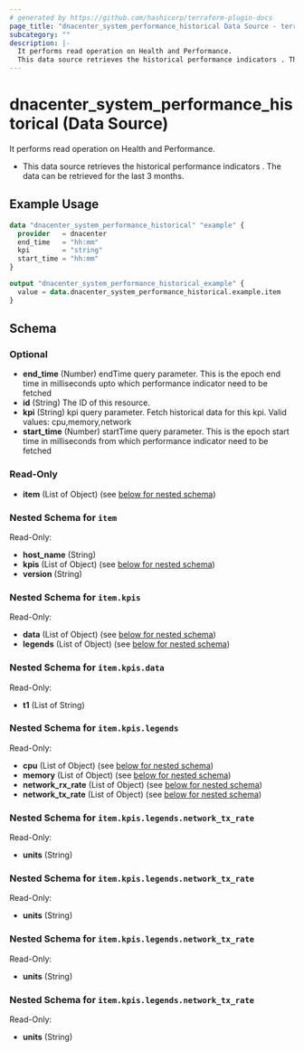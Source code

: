 ```yaml
---
# generated by https://github.com/hashicorp/terraform-plugin-docs
page_title: "dnacenter_system_performance_historical Data Source - terraform-provider-dnacenter"
subcategory: ""
description: |-
  It performs read operation on Health and Performance.
  This data source retrieves the historical performance indicators . The data can be retrieved for the last 3 months.
---
```


# dnacenter_system_performance_historical (Data Source)

It performs read operation on Health and Performance.

- This data source retrieves the historical performance indicators . The data can be retrieved for the last 3 months.

## Example Usage

```terraform
data "dnacenter_system_performance_historical" "example" {
  provider   = dnacenter
  end_time   = "hh:mm"
  kpi        = "string"
  start_time = "hh:mm"
}

output "dnacenter_system_performance_historical_example" {
  value = data.dnacenter_system_performance_historical.example.item
}
```

<!-- schema generated by tfplugindocs -->
## Schema

### Optional

- **end_time** (Number) endTime query parameter. This is the epoch end time in milliseconds upto which performance indicator need to be fetched
- **id** (String) The ID of this resource.
- **kpi** (String) kpi query parameter. Fetch historical data for this kpi. Valid values: cpu,memory,network
- **start_time** (Number) startTime query parameter. This is the epoch start time in milliseconds from which performance indicator need to be fetched

### Read-Only

- **item** (List of Object) (see [below for nested schema](#nestedatt--item))

<a id="nestedatt--item"></a>
### Nested Schema for `item`

Read-Only:

- **host_name** (String)
- **kpis** (List of Object) (see [below for nested schema](#nestedobjatt--item--kpis))
- **version** (String)

<a id="nestedobjatt--item--kpis"></a>
### Nested Schema for `item.kpis`

Read-Only:

- **data** (List of Object) (see [below for nested schema](#nestedobjatt--item--kpis--data))
- **legends** (List of Object) (see [below for nested schema](#nestedobjatt--item--kpis--legends))

<a id="nestedobjatt--item--kpis--data"></a>
### Nested Schema for `item.kpis.data`

Read-Only:

- **t1** (List of String)


<a id="nestedobjatt--item--kpis--legends"></a>
### Nested Schema for `item.kpis.legends`

Read-Only:

- **cpu** (List of Object) (see [below for nested schema](#nestedobjatt--item--kpis--legends--cpu))
- **memory** (List of Object) (see [below for nested schema](#nestedobjatt--item--kpis--legends--memory))
- **network_rx_rate** (List of Object) (see [below for nested schema](#nestedobjatt--item--kpis--legends--network_rx_rate))
- **network_tx_rate** (List of Object) (see [below for nested schema](#nestedobjatt--item--kpis--legends--network_tx_rate))

<a id="nestedobjatt--item--kpis--legends--cpu"></a>
### Nested Schema for `item.kpis.legends.network_tx_rate`

Read-Only:

- **units** (String)


<a id="nestedobjatt--item--kpis--legends--memory"></a>
### Nested Schema for `item.kpis.legends.network_tx_rate`

Read-Only:

- **units** (String)


<a id="nestedobjatt--item--kpis--legends--network_rx_rate"></a>
### Nested Schema for `item.kpis.legends.network_tx_rate`

Read-Only:

- **units** (String)


<a id="nestedobjatt--item--kpis--legends--network_tx_rate"></a>
### Nested Schema for `item.kpis.legends.network_tx_rate`

Read-Only:

- **units** (String)


